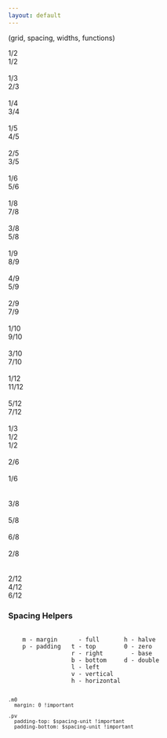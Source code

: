 ```yaml
---
layout: default
---
```


(grid, spacing, widths, functions)

<div class="grid">
  <div class="grid-item 1/2">
    <div class="grid-preview">1/2</div>
  </div>
  <div class="grid-item 1/2">
    <div class="grid-preview">1/2</div>
  </div>
</div>

<br>

<div class="grid">
  <div class="grid-item 1/3">
    <div class="grid-preview">1/3</div>
  </div>
  <div class="grid-item 2/3">
    <div class="grid-preview">2/3</div>
  </div>
</div>

<br>

<div class="grid">
  <div class="grid-item 1/4">
    <div class="grid-preview">1/4</div>
  </div>
  <div class="grid-item 3/4">
    <div class="grid-preview">3/4</div>
  </div>
</div>

<br>

<div class="grid">
  <div class="grid-item 1/5">
    <div class="grid-preview">1/5</div>
  </div>
  <div class="grid-item 4/5">
    <div class="grid-preview">4/5</div>
  </div>
</div>

<br>

<div class="grid">
  <div class="grid-item 2/5">
    <div class="grid-preview">2/5</div>
  </div>
  <div class="grid-item 3/5">
    <div class="grid-preview">3/5</div>
  </div>
</div>

<br>

<div class="grid">
  <div class="grid-item 1/6">
    <div class="grid-preview">1/6</div>
  </div>
  <div class="grid-item 5/6">
    <div class="grid-preview">5/6</div>
  </div>
</div>

<br>

<div class="grid">
  <div class="grid-item 1/8">
    <div class="grid-preview">1/8</div>
  </div>
  <div class="grid-item 7/8">
    <div class="grid-preview">7/8</div>
  </div>
</div>

<br>

<div class="grid">
  <div class="grid-item 3/8">
    <div class="grid-preview">3/8</div>
  </div>
  <div class="grid-item 5/8">
    <div class="grid-preview">5/8</div>
  </div>
</div>

<br>

<div class="grid">
  <div class="grid-item 1/9">
    <div class="grid-preview">1/9</div>
  </div>
  <div class="grid-item 8/9">
    <div class="grid-preview">8/9</div>
  </div>
</div>

<br>

<div class="grid">
  <div class="grid-item 4/9">
    <div class="grid-preview">4/9</div>
  </div>
  <div class="grid-item 5/9">
    <div class="grid-preview">5/9</div>
  </div>
</div>

<br>

<div class="grid">
  <div class="grid-item 2/9">
    <div class="grid-preview">2/9</div>
  </div>
  <div class="grid-item 7/9">
    <div class="grid-preview">7/9</div>
  </div>
</div>

<br>

<div class="grid">
  <div class="grid-item 1/10">
    <div class="grid-preview">1/10</div>
  </div>
  <div class="grid-item 9/10">
    <div class="grid-preview">9/10</div>
  </div>
</div>

<br>

<div class="grid">
  <div class="grid-item 3/10">
    <div class="grid-preview">3/10</div>
  </div>
  <div class="grid-item 7/10">
    <div class="grid-preview">7/10</div>
  </div>
</div>

<br>

<div class="grid">
  <div class="grid-item 1/12">
    <div class="grid-preview">1/12</div>
  </div>
  <div class="grid-item 11/12">
    <div class="grid-preview">11/12</div>
  </div>
</div>

<br>

<div class="grid">
  <div class="grid-item 5/12">
    <div class="grid-preview">5/12</div>
  </div>
  <div class="grid-item 7/12">
    <div class="grid-preview">7/12</div>
  </div>
</div>

<br>

<div class="grid center-grid">
  <div class="grid-item 1/3">
    <div class="grid-preview">1/3</div>
  </div>
  <div class="grid-item 2/3">
    <div class="grid-preview">
      <div class="grid">
        <div class="grid-item 1/2">
          <div class="grid-preview">1/2</div>
        </div>
        <div class="grid-item 1/2">
          <div class="grid-preview">1/2</div>
        </div>
      </div>
    </div>
  </div>
</div>

<br>

<div class="grid grid-center">
  <div class="grid-item 2/6">
    <div class="grid-preview">2/6</div>
  </div>
</div>

<br>

<div class="grid grid-right">
  <div class="grid-item 1/6">
    <div class="grid-preview">1/6</div>
  </div>
</div>

<br>

<div class="grid grid-middle">
  <div class="grid-item 3/8">
    <div class="grid-preview"><br>3/8<br><br></div>
  </div>
  <div class="grid-item 5/8">
    <div class="grid-preview">5/8</div>
  </div>
</div>

<br>

<div class="grid grid-bottom">
  <div class="grid-item 6/8">
    <div class="grid-preview">6/8</div>
  </div>
  <div class="grid-item 2/8">
    <div class="grid-preview"><br>2/8<br><br></div>
  </div>
</div>

<br>

<div class="grid grid-flat">
  <div class="grid-item 2/12">
    <div class="grid-preview">2/12</div>
  </div>
  <div class="grid-item 4/12">
    <div class="grid-preview">4/12</div>
  </div>
  <div class="grid-item 6/12">
    <div class="grid-preview">6/12</div>
  </div>
</div>


<h3>Spacing Helpers</h3>
<pre>
  <code>
    m - margin      - full       h - halve
    p - padding   t - top        0 - zero
                  r - right        - base
                  b - bottom     d - double
                  l - left
                  v - vertical
                  h - horizontal

    .m0
      margin: 0 !important

    .pv
      padding-top: $spacing-unit !important
      padding-bottom: $spacing-unit !important
  </code>
</pre>
